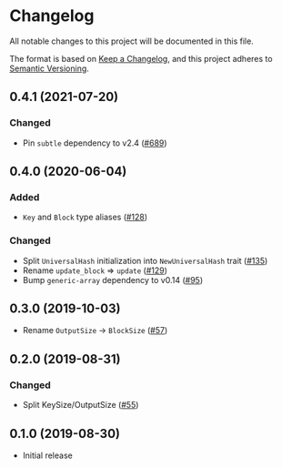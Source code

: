 # Changelog

All notable changes to this project will be documented in this file.

The format is based on [Keep a Changelog](https://keepachangelog.com/en/1.0.0/),
and this project adheres to [Semantic Versioning](https://semver.org/spec/v2.0.0.html).

## 0.4.1 (2021-07-20)
### Changed
- Pin `subtle` dependency to v2.4 ([#689])

[#689]: https://github.com/RustCrypto/traits/pull/689

## 0.4.0 (2020-06-04)
### Added
- `Key` and `Block` type aliases ([#128])

### Changed
- Split `UniversalHash` initialization into `NewUniversalHash` trait ([#135])
- Rename `update_block` => `update` ([#129])
- Bump `generic-array` dependency to v0.14 ([#95])

[#135]: https://github.com/RustCrypto/traits/pull/135
[#129]: https://github.com/RustCrypto/traits/pull/129
[#128]: https://github.com/RustCrypto/traits/pull/128
[#95]: https://github.com/RustCrypto/traits/pull/95

## 0.3.0 (2019-10-03)
- Rename `OutputSize` -> `BlockSize` ([#57])

[#57]: https://github.com/RustCrypto/traits/pull/57

## 0.2.0 (2019-08-31)
### Changed
- Split KeySize/OutputSize ([#55])

[#55]: https://github.com/RustCrypto/traits/pull/55

## 0.1.0 (2019-08-30)
- Initial release
